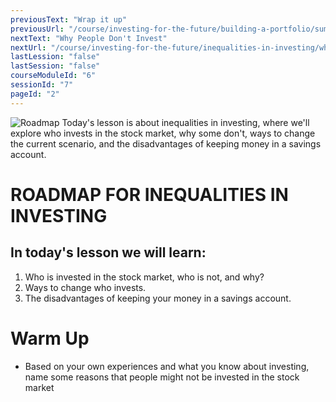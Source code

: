 ```yaml
---
previousText: "Wrap it up"
previousUrl: "/course/investing-for-the-future/building-a-portfolio/summary"
nextText: "Why People Don't Invest"
nextUrl: "/course/investing-for-the-future/inequalities-in-investing/why-people-don't-invest"
lastLession: "false"
lastSession: "false"
courseModuleId: "6"
sessionId: "7"
pageId: "2"
---
```



![Roadmap](/assets/img/roadmap.png)
<sparkle-character-intro class="shift-up-overlap" position="right" character="yuna">
Today's lesson is about inequalities in investing, where we'll explore who invests in the stock market, why some don't, ways to change the current scenario, and the disadvantages of keeping money in a savings account.</sparkle-character-intro>

# ROADMAP FOR INEQUALITIES IN INVESTING
## In today's lesson we will learn:

1. Who is invested in the stock market, who is not, and why?
2. Ways to change who invests.
3. The disadvantages of keeping your money in a savings account.


# Warm Up
- Based on your own experiences and what you know about investing, name some reasons that people might not be invested in the stock market
